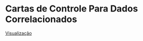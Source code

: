 # Cartas de Controle Para Dados Correlacionados

[Visualização](https://ar-kan.github.io/cartas-de-controle-para-dados-autocorrelacionados/)
